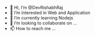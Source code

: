 - 👋 Hi, I’m @DevRishabhRaj
- 👀 I’m interested in Web and Application
- 🌱 I’m currently learning Nodejs
- 💞️ I’m looking to collaborate on ...
- 📫 How to reach me ...

<!---
DevRishabhRaj/DevRishabhRaj is a ✨ special ✨ repository because its `README.md` (this file) appears on your GitHub profile.
You can click the Preview link to take a look at your changes.
--->

